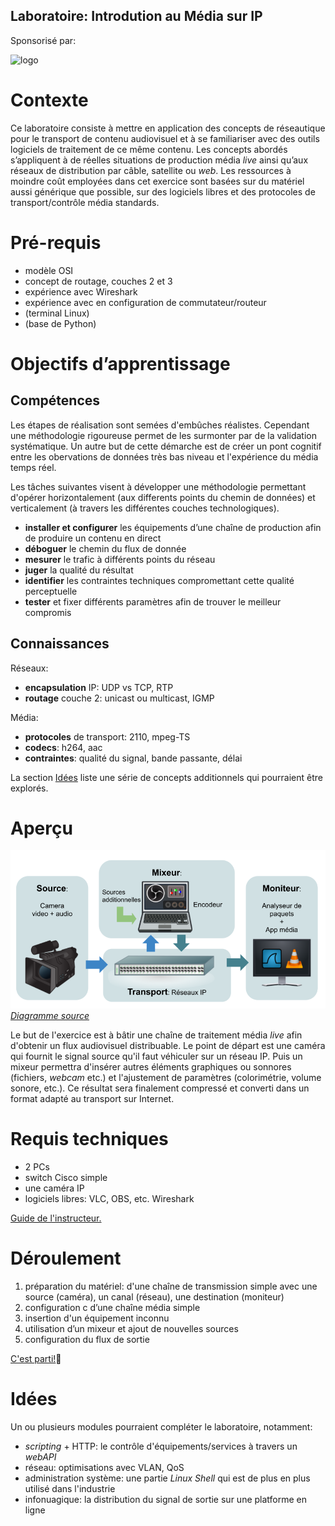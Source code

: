 Laboratoire: Introdution au Média sur IP
----------------------------------------

Sponsorisé par:

![logo](https://site-cbc.radio-canada.ca/site/annual-reports/2014-2015/_images/about/services/cbc-radio-canada.png)

# Contexte

Ce laboratoire consiste à mettre en application des concepts de réseautique pour le transport de contenu audiovisuel et à se familiariser avec des outils logiciels de traitement de ce même contenu. Les concepts abordés s’appliquent à de réelles situations de production média _live_ ainsi qu’aux réseaux de distribution par câble, satellite  ou _web_. Les ressources à moindre coût employées dans cet exercice sont basées sur du matériel aussi générique que possible, sur des logiciels libres et des protocoles de transport/contrôle média standards.

# Pré-requis

* modèle OSI
* concept de routage, couches 2 et 3
* expérience avec Wireshark
* expérience avec en configuration de commutateur/routeur
* (terminal Linux)
* (base de Python)

# Objectifs d’apprentissage

## Compétences

Les étapes de réalisation sont semées d'embûches réalistes. Cependant une méthodologie rigoureuse permet de les surmonter par de la validation systématique. Un autre but de cette démarche est de créer un pont cognitif entre les obervations de données très bas niveau et l'expérience du média temps réel.

Les tâches suivantes visent à développer une méthodologie permettant d'opérer horizontalement (aux differents points du chemin de données) et verticalement (à travers les différentes couches technologiques).

* __installer et configurer__ les équipements d’une chaîne de production afin de produire un contenu en direct
* __déboguer__ le chemin du flux de donnée
* __mesurer__ le trafic à différents points du réseau
* __juger__ la qualité du résultat
* __identifier__ les contraintes techniques compromettant cette qualité perceptuelle
* __tester__ et fixer différents paramètres afin de trouver le meilleur compromis  

## Connaissances 

Réseaux:

* __encapsulation__ IP: UDP vs TCP, RTP
* __routage__ couche 2: unicast ou multicast, IGMP

Média:

* __protocoles__ de transport: 2110, mpeg-TS
* __codecs__: h264, aac
* __contraintes__: qualité du signal, bande passante, délai

La section [Idées](#idees) liste une série de concepts additionnels qui pourraient être explorés.

# Aperçu

![apercu](./img/laboratoire_media_sur_IP_phase5.png)
*[Diagramme source](https://docs.google.com/drawings/d/1q6MF5KY4nLmCBxLiehqOJvOSK_qoAchkg8bCS-ulvEI/edit)*

Le but de l'exercice est à bâtir une chaîne de traitement média _live_ afin d'obtenir un flux audiovisuel distribuable.
Le point de départ est une caméra qui fournit le signal source qu'il faut véhiculer sur un réseau IP. Puis un mixeur
permettra d'insérer autres éléments graphiques ou sonnores (fichiers, _webcam_ etc.) et l'ajustement de paramètres (colorimétrie,
volume sonore, etc.). Ce résultat sera finalement compressé et converti dans un format adapté au transport sur Internet.

# Requis techniques

* 2 PCs
* switch Cisco simple
* une caméra IP
* logiciels libres: VLC, OBS, etc. Wireshark

[Guide de l'instructeur.](./guide-instructeur.md)

# Déroulement

1. préparation du matériel: d'une chaîne de transmission simple avec une source (caméra), un canal (réseau), une destination (moniteur)
2. configuration c d’une chaîne média simple
3. insertion d'un équipement inconnu
4. utilisation d’un mixeur et ajout de nouvelles sources 
5. configuration du flux de sortie

[C'est parti!](./laboratoire.md)🚀

# <a name="idees"></a> Idées

Un ou plusieurs modules pourraient compléter le laboratoire, notamment:

* _scripting_ + HTTP: le contrôle d'équipements/services à travers un _webAPI_
* réseau: optimisations avec VLAN, QoS
* administration système: une partie _Linux Shell_ qui est de plus en plus utilisé dans l'industrie
* infonuagique: la distribution du signal de sortie sur une platforme en ligne
